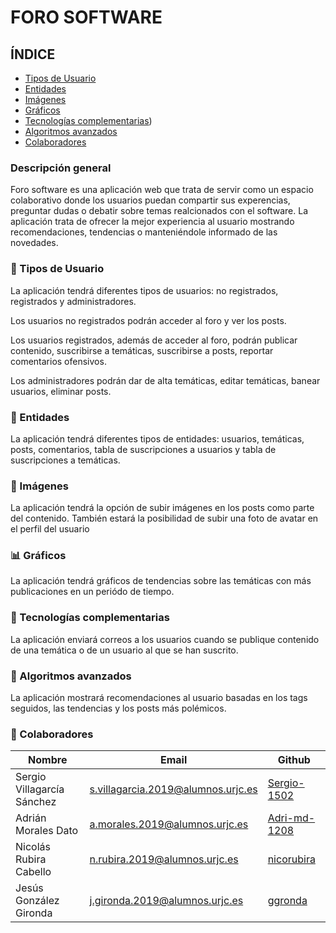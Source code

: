 # FORO SOFTWARE

## ÍNDICE

- [Tipos de Usuario](#-tipos-de-usuario)
- [Entidades](#-entidades)
- [Imágenes](#-imágenes)
- [Gráficos](#-gráficos)
- [Tecnologías complementarias](#-tecnologías-complementarias))
- [Algoritmos avanzados](#-algoritmos-avanzados)
- [Colaboradores](#-colaboradores)

### Descripción general

Foro software es una aplicación web que trata de servir como un espacio colaborativo donde los usuarios puedan compartir sus experencias, preguntar dudas o debatir sobre temas realcionados con el software. La aplicación trata de ofrecer la mejor experiencia al usuario mostrando recomendaciones, tendencias o manteniéndole informado de las novedades.

### 👤 Tipos de Usuario

La aplicación tendrá diferentes tipos de usuarios: no registrados, registrados y administradores.

Los usuarios no registrados podrán acceder al foro y ver los posts.

Los usuarios registrados, además de acceder al foro, podrán publicar contenido, suscribirse a temáticas, suscribirse a posts, reportar comentarios ofensivos.

Los administradores podrán dar de alta temáticas, editar temáticas, banear usuarios, eliminar posts.

### 🔑 Entidades 

La aplicación tendrá diferentes tipos de entidades: usuarios, temáticas, posts, comentarios, tabla de suscripciones a usuarios y tabla de suscripciones a temáticas.

### 🌄 Imágenes

La aplicación tendrá la opción de subir imágenes en los posts como parte del contenido. También estará la posibilidad de subir una foto de avatar en el perfil del usuario

### 📊 Gráficos

La aplicación tendrá gráficos de tendencias sobre las temáticas con más publicaciones en un periódo de tiempo.

### 🔮 Tecnologías complementarias

La aplicación enviará correos a los usuarios cuando se publique contenido de una temática o de un usuario al que se han suscrito.

### 🔧 Algoritmos avanzados

La aplicación mostrará recomendaciones al usuario basadas en los tags seguidos, las tendencias y los posts más polémicos.

### 👥 Colaboradores

| Nombre | Email | Github |
| --------------------------- | --------------------------------- | --------------------------------------------------- |
| Sergio Villagarcía Sánchez | s.villagarcia.2019@alumnos.urjc.es | [Sergio-1502](https://github.com/Sergio-1502)                 |
| Adrián Morales Dato | a.morales.2019@alumnos.urjc.es | [Adri-md-1208](https://github.com/Adri-md-1208)                 |
| Nicolás Rubira Cabello | n.rubira.2019@alumnos.urjc.es | [nicorubira](https://github.com/nicorubira)                  |
| Jesús González Gironda | j.gironda.2019@alumnos.urjc.es | [ggronda](https://github.com/ggronda) |